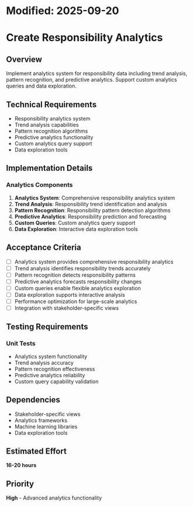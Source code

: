 # Modified: 2025-09-20

# Create Responsibility Analytics

## Overview
Implement analytics system for responsibility data including trend analysis, pattern recognition, and predictive analytics. Support custom analytics queries and data exploration.

## Technical Requirements
- Responsibility analytics system
- Trend analysis capabilities
- Pattern recognition algorithms
- Predictive analytics functionality
- Custom analytics query support
- Data exploration tools

## Implementation Details
### Analytics Components
1. **Analytics System**: Comprehensive responsibility analytics system
2. **Trend Analysis**: Responsibility trend identification and analysis
3. **Pattern Recognition**: Responsibility pattern detection algorithms
4. **Predictive Analytics**: Responsibility prediction and forecasting
5. **Custom Queries**: Custom analytics query support
6. **Data Exploration**: Interactive data exploration tools

## Acceptance Criteria
- [ ] Analytics system provides comprehensive responsibility analytics
- [ ] Trend analysis identifies responsibility trends accurately
- [ ] Pattern recognition detects responsibility patterns
- [ ] Predictive analytics forecasts responsibility changes
- [ ] Custom queries enable flexible analytics exploration
- [ ] Data exploration supports interactive analysis
- [ ] Performance optimization for large-scale analytics
- [ ] Integration with stakeholder-specific views

## Testing Requirements
### Unit Tests
- Analytics system functionality
- Trend analysis accuracy
- Pattern recognition effectiveness
- Predictive analytics reliability
- Custom query capability validation

## Dependencies
- Stakeholder-specific views
- Analytics frameworks
- Machine learning libraries
- Data exploration tools

## Estimated Effort
**16-20 hours**

## Priority
**High** - Advanced analytics functionality

